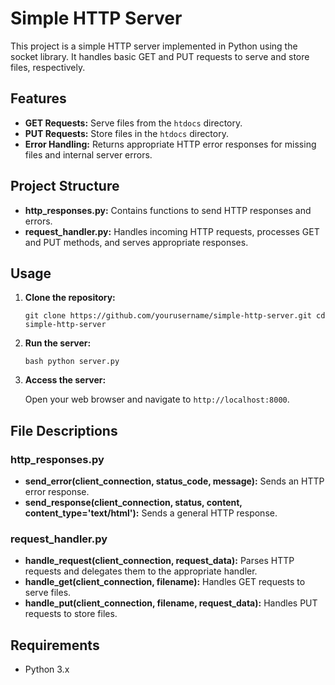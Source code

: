 # Simple HTTP Server

This project is a simple HTTP server implemented in Python using the socket library. It handles basic GET and PUT requests to serve and store files, respectively.

## Features

- **GET Requests:** Serve files from the `htdocs` directory.
- **PUT Requests:** Store files in the `htdocs` directory.
- **Error Handling:** Returns appropriate HTTP error responses for missing files and internal server errors.

## Project Structure

- **http_responses.py:** Contains functions to send HTTP responses and errors.
- **request_handler.py:** Handles incoming HTTP requests, processes GET and PUT methods, and serves appropriate responses.

## Usage

1. **Clone the repository:**

   `
   git clone https://github.com/yourusername/simple-http-server.git
   cd simple-http-server
   `

2. **Run the server:**

   `bash
   python server.py
   `

3. **Access the server:**

   Open your web browser and navigate to `http://localhost:8000`.

## File Descriptions

### http_responses.py

- **send_error(client_connection, status_code, message):** Sends an HTTP error response.
- **send_response(client_connection, status, content, content_type='text/html'):** Sends a general HTTP response.

### request_handler.py

- **handle_request(client_connection, request_data):** Parses HTTP requests and delegates them to the appropriate handler.
- **handle_get(client_connection, filename):** Handles GET requests to serve files.
- **handle_put(client_connection, filename, request_data):** Handles PUT requests to store files.

## Requirements

- Python 3.x

